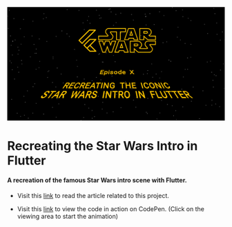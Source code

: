 <img src="assets/star_wars_intro_in_flutter_banner.png">

# Recreating the Star Wars Intro in Flutter

#### A recreation of the famous Star Wars intro scene with Flutter.

- Visit this [link]() to read the article related to this project.

- Visit this [link](https://codepen.io/thearthurdev/pen/YzGoqeV) to view the code in action on CodePen. (Click on the viewing area to start the animation)
